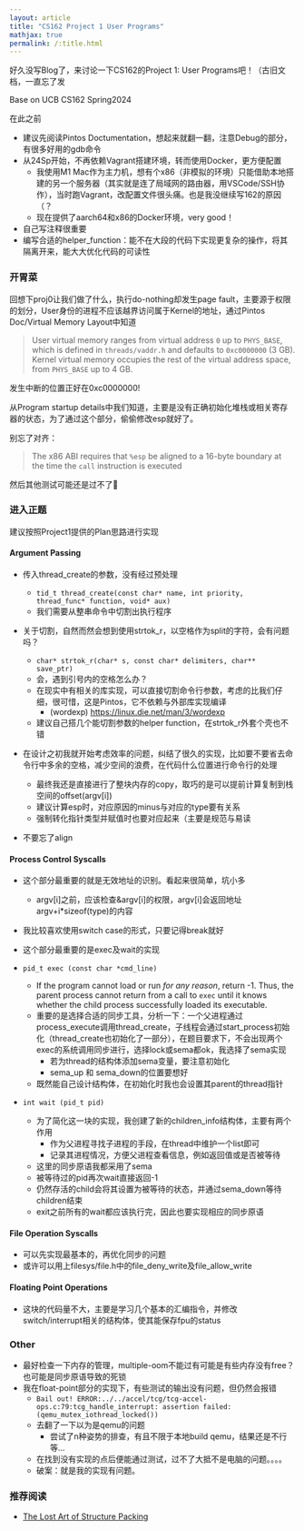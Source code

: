 ```yaml
---
layout: article
title: "CS162 Project 1 User Programs"
mathjax: true
permalink: /:title.html
---
```

好久没写Blog了，来讨论一下CS162的Project 1: User Programs吧！（古旧文档，一直忘了发

Base on UCB CS162 Spring2024

在此之前

- 建议先阅读Pintos Doctumentation，想起来就翻一翻，注意Debug的部分，有很多好用的gdb命令
- 从24Sp开始，不再依赖Vagrant搭建环境，转而使用Docker，更方便配置
  - 我使用M1 Mac作为主力机，想有个x86（非模拟的环境）只能借助本地搭建的另一个服务器（其实就是连了局域网的路由器，用VSCode/SSH协作），当时跑Vagrant，改配置文件很头痛。也是我没继续写162的原因（？
  - 现在提供了aarch64和x86的Docker环境，very good！
- 自己写注释很重要
- 编写合适的helper_function：能不在大段的代码下实现更复杂的操作，将其隔离开来，能大大优化代码的可读性

### 开胃菜

回想下proj0让我们做了什么，执行do-nothing却发生page fault，主要源于权限的划分，User身份的进程不应该越界访问属于Kernel的地址，通过Pintos Doc/Virtual Memory Layout中知道

> User virtual memory ranges from virtual address `0` up to `PHYS_BASE`, which is defined in `threads/vaddr.h` and defaults to `0xc0000000` (3 GB). Kernel virtual memory occupies the rest of the virtual address space, from `PHYS_BASE` up to 4 GB.

发生中断的位置正好在0xc0000000! 

从Program startup details中我们知道，主要是没有正确初始化堆栈或相关寄存器的状态，为了通过这个部分，偷偷修改esp就好了。

别忘了对齐：

> The x86 ABI requires that `%esp` be aligned to a 16-byte boundary at the time the `call` instruction is executed

然后其他测试可能还是过不了🥲

### 进入正题

建议按照Project1提供的Plan思路进行实现

#### Argument Passing

- 传入thread_create的参数，没有经过预处理
  - `tid_t thread_create(const char* name, int priority, thread_func* function, void* aux)`
  - 我们需要从整串命令中切割出执行程序
- 关于切割，自然而然会想到使用strtok_r，以空格作为split的字符，会有问题吗？
  - `char* strtok_r(char* s, const char* delimiters, char** save_ptr)`
  - 会，遇到引号内的空格怎么办？
  - 在现实中有相关的库实现，可以直接切割命令行参数，考虑的比我们仔细，很可惜，这是Pintos，它不依赖与外部库实现编译
    - (wordexp) https://linux.die.net/man/3/wordexp
  - 建议自己搭几个能切割参数的helper function，在strtok_r外套个壳也不错

- 在设计之初我就开始考虑效率的问题，纠结了很久的实现，比如要不要省去命令行中多余的空格，减少空间的浪费，在代码什么位置进行命令行的处理
  - 最终我还是直接进行了整块内存的copy，取巧的是可以提前计算复制到栈空间的offset(argv[i])
  - 建议计算esp时，对应原因的minus与对应的type要有关系
  - 强制转化指针类型并赋值时也要对应起来（主要是规范与易读

- 不要忘了align



#### Process Control Syscalls

- 这个部分最重要的就是无效地址的识别。看起来很简单，坑小多
  - argv[i]之前，应该检查&argv[i]的权限，argv[i]会返回地址argv+i*sizeof(type)的内容
- 我比较喜欢使用switch case的形式，只要记得break就好
- 这个部分最重要的是exec及wait的实现

- `pid_t exec (const char *cmd_line)`
  - If the program cannot load or run *for any reason*, return -1. Thus, the parent process cannot return from a call to `exec` until it knows whether the child process successfully loaded its executable.
  - 重要的是选择合适的同步工具，分析一下：一个父进程通过process_execute调用thread_create，子线程会通过start_process初始化（thread_create也初始化了一部分），在题目要求下，不会出现两个exec的系统调用同步进行，选择lock或sema都ok，我选择了sema实现
    - 若为thread的结构体添加sema变量，要注意初始化
    - sema_up 和 sema_down的位置要想好
  - 既然能自己设计结构体，在初始化时我也会设置其parent的thread指针

- `int wait (pid_t pid)`
  - 为了简化这一块的实现，我创建了新的children_info结构体，主要有两个作用
    - 作为父进程寻找子进程的手段，在thread中维护一个list即可
    - 记录其进程情况，方便父进程查看信息，例如返回值或是否被等待
  - 这里的同步原语我都采用了sema
  - 被等待过的pid再次wait直接返回-1
  - 仍然存活的child会将其设置为被等待的状态，并通过sema_down等待children结束
  - exit之前所有的wait都应该执行完，因此也要实现相应的同步原语

#### File Operation Syscalls

- 可以先实现最基本的，再优化同步的问题
- 或许可以用上filesys/file.h中的file_deny_write及file_allow_write



#### Floating Point Operations

- 这块的代码量不大，主要是学习几个基本的汇编指令，并修改switch/interrupt相关的结构体，使其能保存fpu的status



### Other

- 最好检查一下内存的管理，multiple-oom不能过有可能是有些内存没有free？也可能是同步原语导致的死锁
- 我在float-point部分的实现下，有些测试的输出没有问题，但仍然会报错
  - `Bail out! ERROR:../../accel/tcg/tcg-accel-ops.c:79:tcg_handle_interrupt: assertion failed: (qemu_mutex_iothread_locked())`
  - 去翻了一下以为是qemu的问题
    - 尝试了n种姿势的排查，有且不限于本地build qemu，结果还是不行等...
  - 在找到没有实现的点后便能通过测试，过不了大抵不是电脑的问题。。。。
  - 破案：就是我的实现有问题。

### 推荐阅读

- [The Lost Art of Structure Packing](http://www.catb.org/esr/structure-packing/)